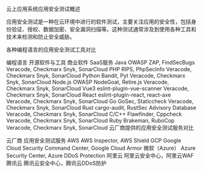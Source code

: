 
云上应用系统应用安全测试概述

应用安全测试是一种在云环境中进行的软件测试，主要关注应用的安全性，包括身份验证、授权、数据加密、安全漏洞扫描等。这种测试通常涉及到使用各种工具和技术来检测和防止安全威胁。

各种编程语言的应用安全测试工具对比

编程语言	开源软件与工具	商业软件	SaaS服务
Java	OWASP ZAP, FindSecBugs	Veracode, Checkmarx	Snyk, SonarCloud
PHP	RIPS, PhpSecInfo	Veracode, Checkmarx	Snyk, SonarCloud
Python	Bandit, Pyt	Veracode, Checkmarx	Snyk, SonarCloud
Node.js	OWASP NodeGoat, Retire.js	Veracode, Checkmarx	Snyk, SonarCloud
Vue3	eslint-plugin-vue-scanner	Veracode, Checkmarx	Snyk, SonarCloud
React	eslint-plugin-react, react-axe	Veracode, Checkmarx	Snyk, SonarCloud
Go	GoSec, Staticcheck	Veracode, Checkmarx	Snyk, SonarCloud
Rust	cargo-audit, RustSec Advisory Database	Veracode, Checkmarx	Snyk, SonarCloud
C/C++	Flawfinder, Cppcheck	Veracode, Checkmarx	Snyk, SonarCloud
Ruby	Brakeman, RuboCop	Veracode, Checkmarx	Snyk, SonarCloud
云厂商提供的应用安全测试服务对比

云厂商	应用安全测试服务
AWS	AWS Inspector, AWS Shield
GCP	Google Cloud Security Command Center, Google Cloud Armor
微软（Azure）	Azure Security Center, Azure DDoS Protection
阿里云	阿里云安全中心，阿里云WAF
腾讯云	腾讯云安全中心，腾讯云DDoS防护
